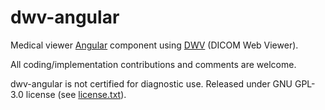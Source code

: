 # dwv-angular

Medical viewer [Angular](https://angular.io/) component using [DWV](https://github.com/ivmartel/dwv) (DICOM Web Viewer).

All coding/implementation contributions and comments are welcome.

dwv-angular is not certified for diagnostic use. Released under GNU GPL-3.0 license (see [license.txt](../../license.txt)).
